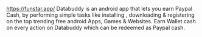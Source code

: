 https://funstar.app/
Databuddy is an android app that lets you earn Paypal Cash, by performing simple tasks like installing , downloading & registering on the top trending free android Apps, Games & Websites. Earn Wallet cash on every action on Databuddy which can be redeemed as Paypal cash.
